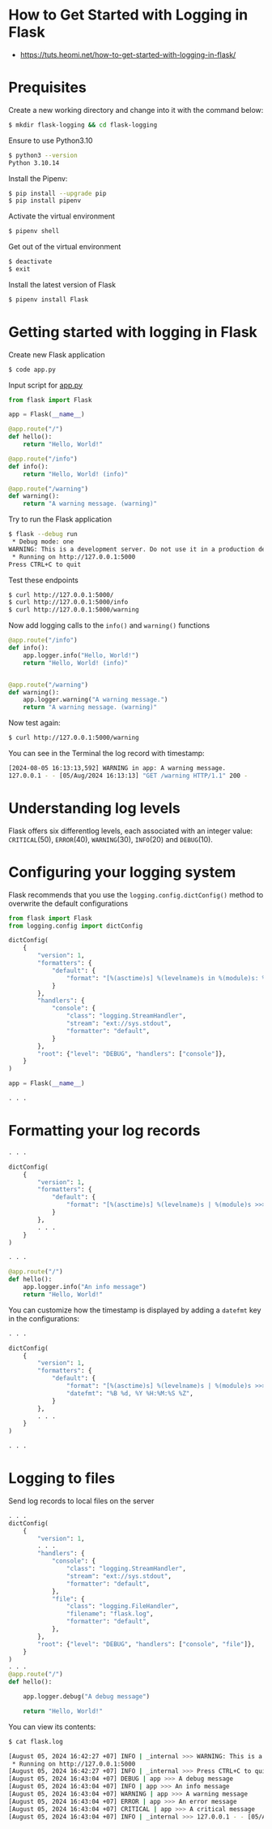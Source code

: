 # How to Get Started with Logging in Flask
* https://tuts.heomi.net/how-to-get-started-with-logging-in-flask/

# Prequisites

Create a new working directory and change into it with the command below:
```sh
$ mkdir flask-logging && cd flask-logging
```

Ensure to use Python3.10
```sh
$ python3 --version
Python 3.10.14
```

Install the Pipenv:
```sh
$ pip install --upgrade pip
$ pip install pipenv
```

Activate the virtual environment
```sh
$ pipenv shell
```

Get out of the virtual environment
```sh
$ deactivate
$ exit
```

Install the latest version of Flask
```sh
$ pipenv install Flask
```

# Getting started with logging in Flask

Create new Flask application
```sh
$ code app.py
```

Input script for [app.py](app.py)
```python
from flask import Flask

app = Flask(__name__)

@app.route("/")
def hello():
    return "Hello, World!"

@app.route("/info")
def info():
    return "Hello, World! (info)"

@app.route("/warning")
def warning():
    return "A warning message. (warning)"
```

Try to run the Flask application
```sh
$ flask --debug run
 * Debug mode: one
WARNING: This is a development server. Do not use it in a production deployment. Use a production WSGI server instead.
 * Running on http://127.0.0.1:5000
Press CTRL+C to quit
```

Test these endpoints
```sh
$ curl http://127.0.0.1:5000/
$ curl http://127.0.0.1:5000/info
$ curl http://127.0.0.1:5000/warning
```


Now add logging calls to the `info()` and `warning()` functions
```python
@app.route("/info")
def info():
    app.logger.info("Hello, World!")
    return "Hello, World! (info)"


@app.route("/warning")
def warning():
    app.logger.warning("A warning message.")
    return "A warning message. (warning)"
```

Now test again:
```sh
$ curl http://127.0.0.1:5000/warning
```

You can see in the Terminal the log record with timestamp:
```sh
[2024-08-05 16:13:13,592] WARNING in app: A warning message.
127.0.0.1 - - [05/Aug/2024 16:13:13] "GET /warning HTTP/1.1" 200 -
```


# Understanding log levels

Flask offers six differentlog levels, each associated with an integer value: `CRITICAL`(50), `ERROR`(40), `WARNING`(30), `INFO`(20) and `DEBUG`(10).


# Configuring your logging system

Flask recommends that you use the `logging.config.dictConfig()` method to overwrite the default configurations
```python
from flask import Flask
from logging.config import dictConfig

dictConfig(
    {
        "version": 1,
        "formatters": {
            "default": {
                "format": "[%(asctime)s] %(levelname)s in %(module)s: %(message)s",
            }
        },
        "handlers": {
            "console": {
                "class": "logging.StreamHandler",
                "stream": "ext://sys.stdout",
                "formatter": "default",
            }
        },
        "root": {"level": "DEBUG", "handlers": ["console"]},
    }
)

app = Flask(__name__)

. . .
```

# Formatting your log records

```python
. . .

dictConfig(
    {
        "version": 1,
        "formatters": {
            "default": {
                "format": "[%(asctime)s] %(levelname)s | %(module)s >>> %(message)s",
            }
        },
        . . .
    }
)

. . .

@app.route("/")
def hello():
    app.logger.info("An info message")
    return "Hello, World!"
```

You can customize how the timestamp is displayed by adding a `datefmt` key in the configurations:
```python
. . .

dictConfig(
    {
        "version": 1,
        "formatters": {
            "default": {
                "format": "[%(asctime)s] %(levelname)s | %(module)s >>> %(message)s",
                "datefmt": "%B %d, %Y %H:%M:%S %Z",
            }
        },
        . . .
    }
)

. . .

```

# Logging to files

Send log records to local files on the server
```python
. . .
dictConfig(
    {
        "version": 1,
        . . .
        "handlers": {
            "console": {
                "class": "logging.StreamHandler",
                "stream": "ext://sys.stdout",
                "formatter": "default",
            },
            "file": {
                "class": "logging.FileHandler",
                "filename": "flask.log",
                "formatter": "default",
            },
        },
        "root": {"level": "DEBUG", "handlers": ["console", "file"]},
    }
)
. . .
@app.route("/")
def hello():

    app.logger.debug("A debug message")

    return "Hello, World!"

```

You can view its contents:
```sh
$ cat flask.log

[August 05, 2024 16:42:27 +07] INFO | _internal >>> WARNING: This is a development server. Do not use it in a production deployment. Use a production WSGI server instead.
 * Running on http://127.0.0.1:5000
[August 05, 2024 16:42:27 +07] INFO | _internal >>> Press CTRL+C to quit
[August 05, 2024 16:43:04 +07] DEBUG | app >>> A debug message
[August 05, 2024 16:43:04 +07] INFO | app >>> An info message
[August 05, 2024 16:43:04 +07] WARNING | app >>> A warning message
[August 05, 2024 16:43:04 +07] ERROR | app >>> An error message
[August 05, 2024 16:43:04 +07] CRITICAL | app >>> A critical message
[August 05, 2024 16:43:04 +07] INFO | _internal >>> 127.0.0.1 - - [05/Aug/2024 16:43:04] "GET / HTTP/1.1" 200 -
```